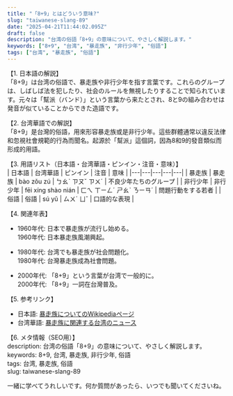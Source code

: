 ```yaml
---
title: "「8+9」とはどういう意味?"
slug: "taiwanese-slang-89"
date: "2025-04-21T11:44:02.095Z"
draft: false
description: "台湾の俗語「8+9」の意味について、やさしく解説します。"
keywords: ["8+9", "台湾", "暴走族", "非行少年", "俗語"]
tags: ["台湾", "暴走族", "俗語"]
---
```


【1. 日本語の解説】  
「8+9」は台湾の俗語で、暴走族や非行少年を指す言葉です。これらのグループは、しばしば法を犯したり、社会のルールを無視したりすることで知られています。元々は「幫派（バンド）」という言葉から来たとされ、8と9の組み合わせは発音が似ていることからできた造語です。 

【2. 台湾華語での解説】  
「8+9」是台灣的俗語，用來形容暴走族或是非行少年。這些群體通常以違反法律和忽視社會規範的行為而聞名。起源於「幫派」這個詞，因為8和9的發音類似而形成的用語。

【3. 用語リスト（日本語・台湾華語・ピンイン・注音・意味）】  
| 日本語 | 台湾華語 | ピンイン | 注音 | 意味 |
|---|---|---|---|---|
| 暴走族 | 暴走族 | bào zǒu zú | ㄅㄠˋ ㄗㄡˇ ㄗㄨˊ | 不良少年たちのグループ |
| 非行少年 | 非行少年 | fēi xíng shào nián | ㄈㄟ ㄒㄧㄥˊ ㄕㄠˋ ㄋㄧㄢˊ | 問題行動をする若者 |
| 俗語 | 俗語 | sú yǔ | ㄙㄨˊ ㄩˇ | 口語的な表現 |

【4. 関連年表】  
- 1960年代: 日本で暴走族が流行し始める。  
  1960年代: 日本暴走族風潮興起。

- 1980年代: 台湾でも暴走族が社会問題化。  
  1980年代: 台灣暴走族成為社會問題。

- 2000年代: 「8+9」という言葉が台湾で一般的に。  
  2000年代: 「8+9」一詞在台灣普及。

【5. 参考リンク】  
- 日本語: [暴走族についてのWikipediaページ](https://ja.wikipedia.org/wiki/暴走族)  
- 台湾華語: [暴走族に関連する台湾のニュース](https://www.ettoday.net/news/20210909/2074552.htm)

【6. メタ情報（SEO用）】  
description: 台湾の俗語「8+9」の意味について、やさしく解説します。  
keywords: 8+9, 台湾, 暴走族, 非行少年, 俗語  
tags: 台湾, 暴走族, 俗語  
slug: taiwanese-slang-89

一緒に学べてうれしいです。何か質問があったら、いつでも聞いてくださいね。